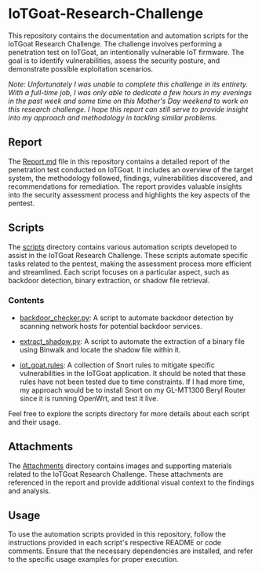 # IoTGoat-Research-Challenge

This repository contains the documentation and automation scripts for the IoTGoat Research Challenge. The challenge involves performing a penetration test on IoTGoat, an intentionally vulnerable IoT firmware. The goal is to identify vulnerabilities, assess the security posture, and demonstrate possible exploitation scenarios. 

*Note: Unfortunately I was unable to complete this challenge in its entirety. With a full-time job, I was only able to dedicate a few hours in my evenings in the past week and some time on this Mother's Day weekend to work on this research challenge. I hope this report can still serve to provide insight into my approach and methodology in tackling similar problems.*


## Report

The [Report.md](Report.md) file in this repository contains a detailed report of the penetration test conducted on IoTGoat. It includes an overview of the target system, the methodology followed, findings, vulnerabilities discovered, and recommendations for remediation. The report provides valuable insights into the security assessment process and highlights the key aspects of the pentest.

## Scripts

The [scripts](scripts) directory contains various automation scripts developed to assist in the IoTGoat Research Challenge. These scripts automate specific tasks related to the pentest, making the assessment process more efficient and streamlined. Each script focuses on a particular aspect, such as backdoor detection, binary extraction, or shadow file retrieval.

### Contents

- [backdoor_checker.py](scripts/backdoor_checker/backdoor_checker.py): A script to automate backdoor detection by scanning network hosts for potential backdoor services.

- [extract_shadow.py](scripts/extract_shadow/extract_shadow.py): A script to automate the extraction of a binary file using Binwalk and locate the shadow file within it.

- [iot_goat.rules](iot_goat.rules): A collection of Snort rules to mitigate specific vulnerabilities in the IoTGoat application. It should be noted that these rules have not been tested due to time constraints. If I had more time, my approach would be to install Snort on my GL-MT1300 Beryl Router since it is running OpenWrt, and test it live. 

Feel free to explore the scripts directory for more details about each script and their usage.

## Attachments

The [Attachments](Attachments) directory contains images and supporting materials related to the IoTGoat Research Challenge. These attachments are referenced in the report and provide additional visual context to the findings and analysis.

## Usage

To use the automation scripts provided in this repository, follow the instructions provided in each script's respective README or code comments. Ensure that the necessary dependencies are installed, and refer to the specific usage examples for proper execution.
